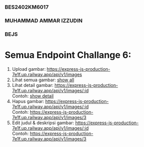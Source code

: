 ### BES2402KM6017
### MUHAMMAD AMMAR IZZUDIN
### BEJS

# Semua Endpoint Challange 6:
1. Upload gambar: https://express-js-production-7e1f.up.railway.app/api/v1/images
2. Lihat semua gambar: [show all](https://express-js-production-7e1f.up.railway.app/api/v1/images)
3. Lihat detail gambar: https://express-js-production-7e1f.up.railway.app/api/v1/images/:id  
   Contoh: [show detail](https://express-js-production-7e1f.up.railway.app/api/v1/images/3)
4. Hapus gambar: https://express-js-production-7e1f.up.railway.app/api/v1/images/:id  
   Contoh: https://express-js-production-7e1f.up.railway.app/api/v1/images/3
5. Edit judul & deskripsi gambar: https://express-js-production-7e1f.up.railway.app/api/v1/images/:id  
   Contoh: https://express-js-production-7e1f.up.railway.app/api/v1/images/3